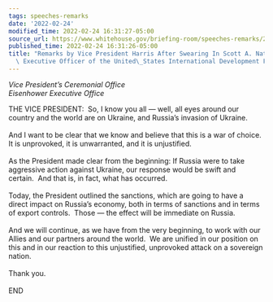 ```yaml
---
tags: speeches-remarks
date: '2022-02-24'
modified_time: 2022-02-24 16:31:27-05:00
source_url: https://www.whitehouse.gov/briefing-room/speeches-remarks/2022/02/24/remarks-by-vice-president-harris-after-swearing-in-scott-a-nathan-as-chief-executive-officer-of-the-united-states-international-development-finance-corporation/
published_time: 2022-02-24 16:31:26-05:00
title: "Remarks by Vice President Harris After Swearing In Scott A. Nathan as Chief\
  \ Executive Officer of the United\_States International Development Finance\_Corporation"
---
```

 
*Vice President’s Ceremonial Office  
Eisenhower Executive Office*

THE VICE PRESIDENT:  So, I know you all — well, all eyes around our
country and the world are on Ukraine, and Russia’s invasion of
Ukraine.   
   
And I want to be clear that we know and believe that this is a war of
choice.  It is unprovoked, it is unwarranted, and it is unjustified.  
   
As the President made clear from the beginning: If Russia were to take
aggressive action against Ukraine, our response would be swift and
certain.  And that is, in fact, what has occurred.  
   
Today, the President outlined the sanctions, which are going to have a
direct impact on Russia’s economy, both in terms of sanctions and in
terms of export controls.  Those — the effect will be immediate on
Russia.  
   
And we will continue, as we have from the very beginning, to work with
our Allies and our partners around the world.  We are unified in our
position on this and in our reaction to this unjustified, unprovoked
attack on a sovereign nation.  
   
Thank you.  
   
END 
